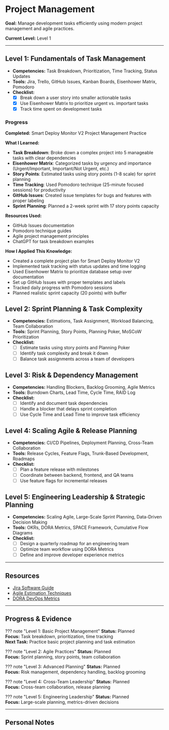 # Project Management

**Goal:** Manage development tasks efficiently using modern project management and agile practices.

**Current Level:** Level 1

---

## Level 1: Fundamentals of Task Management
- **Competencies:** Task Breakdown, Prioritization, Time Tracking, Status Updates
- **Tools:** Jira, Trello, GitHub Issues, Kanban Boards, Eisenhower Matrix, Pomodoro
- **Checklist:**
  - [x] Break down a user story into smaller actionable tasks
  - [x] Use Eisenhower Matrix to prioritize urgent vs. important tasks
  - [x] Track time spent on development tasks

### Progress
**Completed:** Smart Deploy Monitor V2 Project Management Practice

**What I Learned:**
- **Task Breakdown**: Broke down a complex project into 5 manageable tasks with clear dependencies
- **Eisenhower Matrix**: Categorized tasks by urgency and importance (Urgent/Important, Important/Not Urgent, etc.)
- **Story Points**: Estimated tasks using story points (1-8 scale) for sprint planning
- **Time Tracking**: Used Pomodoro technique (25-minute focused sessions) for productivity
- **GitHub Issues**: Created issue templates for bugs and features with proper labeling
- **Sprint Planning**: Planned a 2-week sprint with 17 story points capacity

**Resources Used:**
- GitHub Issues documentation
- Pomodoro technique guides
- Agile project management principles
- ChatGPT for task breakdown examples

**How I Applied This Knowledge:**
- Created a complete project plan for Smart Deploy Monitor V2
- Implemented task tracking with status updates and time logging
- Used Eisenhower Matrix to prioritize database setup over documentation
- Set up GitHub Issues with proper templates and labels
- Tracked daily progress with Pomodoro sessions
- Planned realistic sprint capacity (20 points) with buffer

## Level 2: Sprint Planning & Task Complexity
- **Competencies:** Estimations, Task Assignment, Workload Balancing, Team Collaboration
- **Tools:** Sprint Planning, Story Points, Planning Poker, MoSCoW Prioritization
- **Checklist:**
  - [ ] Estimate tasks using story points and Planning Poker
  - [ ] Identify task complexity and break it down
  - [ ] Balance task assignments across a team of developers

## Level 3: Risk & Dependency Management
- **Competencies:** Handling Blockers, Backlog Grooming, Agile Metrics
- **Tools:** Burndown Charts, Lead Time, Cycle Time, RAID Log
- **Checklist:**
  - [ ] Identify and document task dependencies
  - [ ] Handle a blocker that delays sprint completion
  - [ ] Use Cycle Time and Lead Time to improve task efficiency

## Level 4: Scaling Agile & Release Planning
- **Competencies:** CI/CD Pipelines, Deployment Planning, Cross-Team Collaboration
- **Tools:** Release Cycles, Feature Flags, Trunk-Based Development, Roadmaps
- **Checklist:**
  - [ ] Plan a feature release with milestones
  - [ ] Coordinate between backend, frontend, and QA teams
  - [ ] Use feature flags for incremental releases

## Level 5: Engineering Leadership & Strategic Planning
- **Competencies:** Scaling Agile, Large-Scale Sprint Planning, Data-Driven Decision Making
- **Tools:** OKRs, DORA Metrics, SPACE Framework, Cumulative Flow Diagrams
- **Checklist:**
  - [ ] Design a quarterly roadmap for an engineering team
  - [ ] Optimize team workflow using DORA Metrics
  - [ ] Define and improve developer experience metrics

---

## Resources
- [Jira Software Guide](https://www.atlassian.com/software/jira)
- [Agile Estimation Techniques](https://www.mountaingoatsoftware.com/agile/planning)
- [DORA DevOps Metrics](https://www.devops-research.com/research.html)

---

## Progress & Evidence

??? note "Level 1: Basic Project Management"
    **Status:** Planned  
    **Focus:** Task breakdown, prioritization, time tracking  
    **Next Task:** Practice basic project planning and task estimation

??? note "Level 2: Agile Practices"
    **Status:** Planned  
    **Focus:** Sprint planning, story points, team collaboration

??? note "Level 3: Advanced Planning"
    **Status:** Planned  
    **Focus:** Risk management, dependency handling, backlog grooming

??? note "Level 4: Cross-Team Leadership"
    **Status:** Planned  
    **Focus:** Cross-team collaboration, release planning

??? note "Level 5: Engineering Leadership"
    **Status:** Planned  
    **Focus:** Large-scale planning, metrics-driven decisions

---

## Personal Notes

